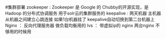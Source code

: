 #集群部署
    zookeeper : Zookeeper 是 Google 的 Chubby的开源实现，是 Hadoop 的分布式协调服务  用于solr云的集群服务的
    keepalive : 两天机器 主机器 从机器之间建立心跳连接 如果1台机器挂了 keepalive自动切换到第二台机器上
    Nginx ： 反向代理服务器 做负载均衡用的
    lvs ： 带虚拟ip的 nginx  两台nginx 不够用的时候用